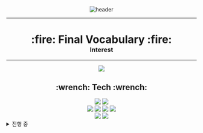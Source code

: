<div align="center">
  <img src="https://capsule-render.vercel.app/api?type=transparent&color=gradient&height=250&section=header&text=Hi&fontSize=90&fontColor=58d178" alt="header"/>
</div>

* * *

<div align="center">
  <h1 style="margin-bottom: 0;">:fire: Final Vocabulary :fire:</h1>
  <h3 style="margin-top: 0;">Interest</h3>
</div>


* * *
<div align="center">
  <img src="https://github-readme-stats.vercel.app/api?username=Chaean00&theme=blue-green"/>   
</div>
<div align="center">
  <h2>:wrench: Tech :wrench:</h2>
</div>

<div align="center">
  <img src="https://img.shields.io/badge/mac%20os-000000?style=for-the-badge&logo=apple&logoColor=white" /> <img src="https://img.shields.io/badge/IntelliJ_IDEA-000000.svg?style=for-the-badge&logo=intellij-idea&logoColor=white" /> 
</div>
<div align="center">
  <img src="https://img.shields.io/badge/Java-ED8B00?style=for-the-badge&logo=openjdk&logoColor=white" /> <img src="https://img.shields.io/badge/Spring-6DB33F?style=for-the-  badge&logo=spring&logoColor=white" /> <img src="https://img.shields.io/badge/Python-3776AB?style=for-the-badge&logo=python&logoColor=white" /> <img src="https://img.shields.io/badge/MySQL-00000F?style=for-the-badge&logo=mysql&logoColor=white" /> 
</div>
<div align="center">
  <img src="https://img.shields.io/badge/Slack-4A154B?style=for-the-badge&logo=slack&logoColor=white" />
  <a href="https://www.instagram.com/seolijuin/">
    <img src="https://img.shields.io/badge/-Instagram-E4405F?style=flat-square&logo=Instagram&logoColor=white" />
  </a>
</div>

<details>
  <summary>진행 중</summary>
  <ul>
    <li>신한투자증권 프로디지털아카데미 5기</li>
    <li>졸업작품</li>
  </ul>
</details>
    

<!--
**Chaean00/Chaean00** is a ✨ _special_ ✨ repository because its `README.md` (this file) appears on your GitHub profile.

Here are some ideas to get you started:

- 🔭 I’m currently working on ...
- 🌱 I’m currently learning ...
- 👯 I’m looking to collaborate on ...
- 🤔 I’m looking for help with ...
- 💬 Ask me about ...
- 📫 How to reach me: ...
- 😄 Pronouns: ...
- ⚡ Fun fact: ...
-->
